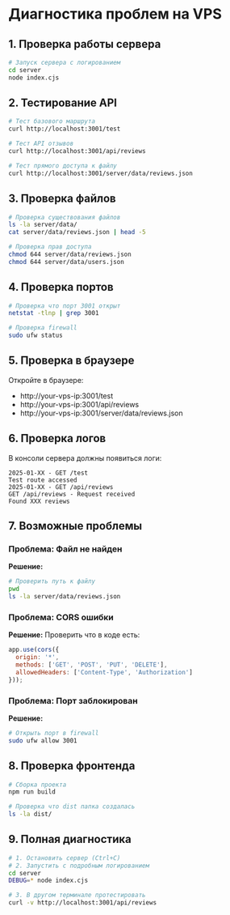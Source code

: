 # Диагностика проблем на VPS

## 1. Проверка работы сервера

```bash
# Запуск сервера с логированием
cd server
node index.cjs
```

## 2. Тестирование API

```bash
# Тест базового маршрута
curl http://localhost:3001/test

# Тест API отзывов
curl http://localhost:3001/api/reviews

# Тест прямого доступа к файлу
curl http://localhost:3001/server/data/reviews.json
```

## 3. Проверка файлов

```bash
# Проверка существования файлов
ls -la server/data/
cat server/data/reviews.json | head -5

# Проверка прав доступа
chmod 644 server/data/reviews.json
chmod 644 server/data/users.json
```

## 4. Проверка портов

```bash
# Проверка что порт 3001 открыт
netstat -tlnp | grep 3001

# Проверка firewall
sudo ufw status
```

## 5. Проверка в браузере

Откройте в браузере:
- http://your-vps-ip:3001/test
- http://your-vps-ip:3001/api/reviews
- http://your-vps-ip:3001/server/data/reviews.json

## 6. Проверка логов

В консоли сервера должны появиться логи:
```
2025-01-XX - GET /test
Test route accessed
2025-01-XX - GET /api/reviews
GET /api/reviews - Request received
Found XXX reviews
```

## 7. Возможные проблемы

### Проблема: Файл не найден
**Решение:**
```bash
# Проверить путь к файлу
pwd
ls -la server/data/reviews.json
```

### Проблема: CORS ошибки
**Решение:**
Проверить что в коде есть:
```javascript
app.use(cors({
  origin: '*',
  methods: ['GET', 'POST', 'PUT', 'DELETE'],
  allowedHeaders: ['Content-Type', 'Authorization']
}));
```

### Проблема: Порт заблокирован
**Решение:**
```bash
# Открыть порт в firewall
sudo ufw allow 3001
```

## 8. Проверка фронтенда

```bash
# Сборка проекта
npm run build

# Проверка что dist папка создалась
ls -la dist/
```

## 9. Полная диагностика

```bash
# 1. Остановить сервер (Ctrl+C)
# 2. Запустить с подробным логированием
cd server
DEBUG=* node index.cjs

# 3. В другом терминале протестировать
curl -v http://localhost:3001/api/reviews
``` 